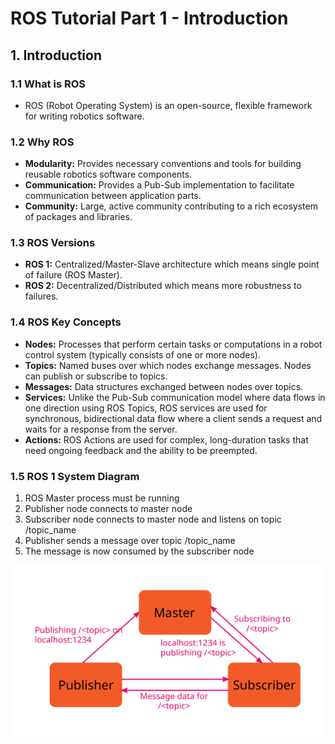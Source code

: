 # ROS Tutorial Part 1 - Introduction

## 1. Introduction
### 1.1 What is ROS
- ROS (Robot Operating System) is an open-source, flexible framework for writing robotics software.

### 1.2 Why ROS
- **Modularity:** Provides necessary conventions and tools for building reusable robotics software components.
- **Communication:** Provides a Pub-Sub implementation to facilitate communication between application parts.
- **Community:** Large, active community contributing to a rich ecosystem of packages and libraries.

### 1.3 ROS Versions
- **ROS 1:** Centralized/Master-Slave architecture which means single point of failure (ROS Master).
- **ROS 2:** Decentralized/Distributed which means more robustness to failures.

### 1.4 ROS Key Concepts
- **Nodes:** Processes that perform certain tasks or computations in a robot control system (typically consists of one or more nodes).
- **Topics:** Named buses over which nodes exchange messages. Nodes can publish or subscribe to topics.
- **Messages:** Data structures exchanged between nodes over topics.
- **Services:** Unlike the Pub-Sub communication model where data flows in one direction using ROS Topics, ROS services are used for synchronous, bidirectional data flow where a client sends a request and waits for a response from the server.
- **Actions:** ROS Actions are used for complex, long-duration tasks that need ongoing feedback and the ability to be preempted.

### 1.5 ROS 1 System Diagram
1. ROS Master process must be running
2. Publisher node connects to master node
3. Subscriber node connects to master node and listens on topic /topic_name
4. Publisher sends a message over topic /topic_name
5. The message is now consumed by the subscriber node
<p align="center">
    <img src="ros-master_publisher_subscriber.svg" alt="ROS 1 System Diagram" />
</p>

